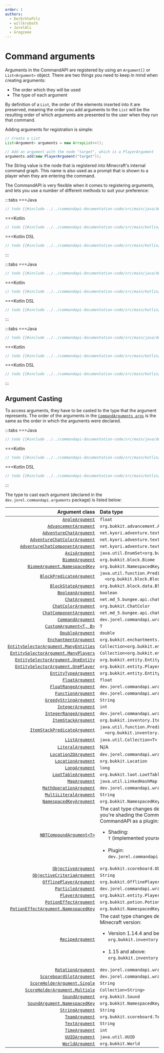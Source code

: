 ```yaml
---
order: 1
authors:
  - DerEchtePilz
  - willkroboth
  - JorelAli
  - Gregzeee
---
```


# Command arguments

Arguments in the CommandAPI are registered by using an `Argument[]` or `List<Argument>` object. There are two things you need to keep in mind when creating arguments:

* The order which they will be used
* The type of each argument

By definition of a `List`, the order of the elements inserted into it are preserved, meaning the order you add arguments to the `List` will be the resulting order of which arguments are presented to the user when they run that command.

Adding arguments for registration is simple:

```java
// Create a List
List<Argument> arguments = new ArrayList<>();

// Add an argument with the node "target", which is a PlayerArgument
arguments.add(new PlayerArgument("target"));
```

The String value is the node that is registered into Minecraft's internal command graph. This name is also used as a prompt that is shown to a player when they are entering the command.

The CommandAPI is very flexible when it comes to registering arguments, and lets you use a number of different methods to suit your preference:

:::tabs
===Java
```java
// todo {{#include ../../commandapi-documentation-code/src/main/java/dev/jorel/commandapi/examples/java/Examples.java:arguments1}}
```
===Kotlin
```kotlin
// todo {{#include ../../commandapi-documentation-code/src/main/kotlin/dev/jorel/commandapi/examples/kotlin/Examples.kt:arguments1}}
```
===Kotlin DSL
```kotlin
// todo {{#include ../../commandapi-documentation-code/src/main/kotlin/dev/jorel/commandapi/examples/kotlin/ExamplesKotlinDSL.kt:arguments1}}
```
:::

:::tabs
===Java
```java
// todo {{#include ../../commandapi-documentation-code/src/main/java/dev/jorel/commandapi/examples/java/Examples.java:arguments2}}
```
===Kotlin
```kotlin
// todo {{#include ../../commandapi-documentation-code/src/main/kotlin/dev/jorel/commandapi/examples/kotlin/Examples.kt:arguments2}}
```
===Kotlin DSL
```kotlin
// todo {{#include ../../commandapi-documentation-code/src/main/kotlin/dev/jorel/commandapi/examples/kotlin/ExamplesKotlinDSL.kt:arguments2}}
```
:::

:::tabs
===Java
```java
// todo {{#include ../../commandapi-documentation-code/src/main/java/dev/jorel/commandapi/examples/java/Examples.java:arguments3}}
```
===Kotlin
```kotlin
// todo {{#include ../../commandapi-documentation-code/src/main/kotlin/dev/jorel/commandapi/examples/kotlin/Examples.kt:arguments3}}
```
===Kotlin DSL
```kotlin
// todo {{#include ../../commandapi-documentation-code/src/main/kotlin/dev/jorel/commandapi/examples/kotlin/ExamplesKotlinDSL.kt:arguments3}}
```
:::

## Argument Casting

To access arguments, they have to be casted to the type that the argument represents. The order of the arguments in the [`CommandArguments args`](./commandarguments.md) is the same as the order in which the arguments were declared.

:::tabs
===Java
```java
// todo {{#include ../../commandapi-documentation-code/src/main/java/dev/jorel/commandapi/examples/java/Examples.java:arguments4}}
```
===Kotlin
```kotlin
// todo {{#include ../../commandapi-documentation-code/src/main/kotlin/dev/jorel/commandapi/examples/kotlin/Examples.kt:arguments4}}
```
===Kotlin DSL
```kotlin
// todo {{#include ../../commandapi-documentation-code/src/main/kotlin/dev/jorel/commandapi/examples/kotlin/ExamplesKotlinDSL.kt:arguments4}}
```
:::

The type to cast each argument (declared in the `dev.jorel.commandapi.arguments` package) is listed below:

|                                                                                     Argument class | Data type                                                                                                                                                                                                                                           |
|---------------------------------------------------------------------------------------------------:|:----------------------------------------------------------------------------------------------------------------------------------------------------------------------------------------------------------------------------------------------------|
|                                                             [`AngleArgument`](./argument_angle.md) | `float`                                                                                                                                                                                                                                             |
|                                                  [`AdvancementArgument`](./advancementargument.md) | `org.bukkit.advancement.Advancement`                                                                                                                                                                                                                |
|                    [`AdventureChatArgument`](./argument_chat_adventure.md#adventure-chat-argument) | `net.kyori.adventure.text.Component`                                                                                                                                                                                                                |
|         [`AdventureChatColorArgument`](./argument_chat_adventure.md#adventure-chat-color-argument) | `net.kyori.adventure.text.format.NamedTextColor`                                                                                                                                                                                                    |
| [`AdventureChatComponentArgument`](./argument_chat_adventure.md#adventure-chat-component-argument) | `net.kyori.adventure.text.Component`                                                                                                                                                                                                                |
|                                                               [`AxisArgument`](./argument_axis.md) | `java.util.EnumSet<org.bukkit.Axis>`                                                                                                                                                                                                                |
|                                                             [`BiomeArgument`](./argument_biome.md) | `org.bukkit.block.Biome`                                                                                                                                                                                                                            |
|                                               [`BiomeArgument.NamespacedKey`](./argument_biome.md) | `org.bukkit.NamespacedKey`                                                                                                                                                                                                                          |
|                                           [`BlockPredicateArgument`](./argument_blockpredicate.md) | `java.util.function.Predicate`<br />&emsp;`<org.bukkit.block.Block>`                                                                                                                                                                                |
|                                                   [`BlockStateArgument`](./argument_blockstate.md) | `org.bukkit.block.data.BlockData`                                                                                                                                                                                                                   |
|                                    [`BooleanArgument`](./argument_primitives.md#boolean-arguments) | `boolean`                                                                                                                                                                                                                                           |
|                                          [`ChatArgument`](./argument_chat_spigot.md#chat-argument) | `net.md_5.bungee.api.chat.BaseComponent[]`                                                                                                                                                                                                          |
|                                     [`ChatColorArgument`](./argument_chats.md#chat-color-argument) | `org.bukkit.ChatColor`                                                                                                                                                                                                                              |
|                       [`ChatComponentArgument`](./argument_chat_spigot.md#chat-component-argument) | `net.md_5.bungee.api.chat.BaseComponent[]`                                                                                                                                                                                                          |
|                                                         [`CommandArgument`](./argument_command.md) | `dev.jorel.commandapi.wrappers.CommandResult`                                                                                                                                                                                                       |
|                                                     [`CustomArgument<T, B>`](./argument_custom.md) | `T`                                                                                                                                                                                                                                                 |
|                                   [`DoubleArgument`](./argument_primitives.md#numerical-arguments) | `double`                                                                                                                                                                                                                                            |
|                                                 [`EnchantmentArgument`](./argument_enchantment.md) | `org.bukkit.enchantments.Enchantment`                                                                                                                                                                                                               |
|           [`EntitySelectorArgument.ManyEntities`](./argument_entities.md#entity-selector-argument) | `Collection<org.bukkit.entity.Entity>`                                                                                                                                                                                                              |
|            [`EntitySelectorArgument.ManyPlayers`](./argument_entities.md#entity-selector-argument) | `Collection<org.bukkit.entity.Player>`                                                                                                                                                                                                              |
|              [`EntitySelectorArgument.OneEntity`](./argument_entities.md#entity-selector-argument) | `org.bukkit.entity.Entity`                                                                                                                                                                                                                          |
|              [`EntitySelectorArgument.OnePlayer`](./argument_entities.md#entity-selector-argument) | `org.bukkit.entity.Player`                                                                                                                                                                                                                          |
|                                [`EntityTypeArgument`](./argument_entities.md#entity-type-argument) | `org.bukkit.entity.EntityType`                                                                                                                                                                                                                      |
|                                    [`FloatArgument`](./argument_primitives.md#numerical-arguments) | `float`                                                                                                                                                                                                                                             |
|                     [`FloatRangeArgument`](./argument_range.md#the-integerrange--floatrange-class) | `dev.jorel.commandapi.wrappers.FloatRange`                                                                                                                                                                                                          |
|                                                         [`FunctionArgument`](./functionwrapper.md) | `dev.jorel.commandapi.wrappers.FunctionWrapper[]`                                                                                                                                                                                                   |
|                             [`GreedyStringArgument`](./argument_strings.md#greedy-string-argument) | `String`                                                                                                                                                                                                                                            |
|                                  [`IntegerArgument`](./argument_primitives.md#numerical-arguments) | `int`                                                                                                                                                                                                                                               |
|                   [`IntegerRangeArgument`](./argument_range.md#the-integerrange--floatrange-class) | `dev.jorel.commandapi.wrappers.IntegerRange`                                                                                                                                                                                                        |
|                                                     [`ItemStackArgument`](./argument_itemstack.md) | `org.bukkit.inventory.ItemStack`                                                                                                                                                                                                                    |
|                                   [`ItemStackPredicateArgument`](./argument_itemstackpredicate.md) | `java.util.function.Predicate`<br />&emsp;`<org.bukkit.inventory.ItemStack>`                                                                                                                                                                        |
|                                                               [`ListArgument`](./argument_list.md) | `java.util.Collection<T>`                                                                                                                                                                                                                           |
|                                                         [`LiteralArgument`](./argument_literal.md) | N/A                                                                                                                                                                                                                                                 |
|                                  [`Location2DArgument`](./argument_locations.md#location-2d-space) | `dev.jorel.commandapi.wrappers.Location2D`                                                                                                                                                                                                          |
|                                    [`LocationArgument`](./argument_locations.md#location-3d-space) | `org.bukkit.Location`                                                                                                                                                                                                                               |
|                                     [`LongArgument`](./argument_primitives.md#numerical-arguments) | `long`                                                                                                                                                                                                                                              |
|                                                     [`LootTableArgument`](./argument_loottable.md) | `org.bukkit.loot.LootTable`                                                                                                                                                                                                                         |
|                                                                 [`MapArgument`](./argument_map.md) | `java.util.LinkedHashMap`                                                                                                                                                                                                                           |
|                                             [`MathOperationArgument`](./argument_mathoperation.md) | `dev.jorel.commandapi.wrappers.MathOperation`                                                                                                                                                                                                       |
|                                               [`MultiLiteralArgument`](./argument_multiliteral.md) | `String`                                                                                                                                                                                                                                            |
|                                             [`NamespacedKeyArgument`](./argument_namespacedkey.md) | `org.bukkit.NamespacedKey`                                                                                                                                                                                                                          |
|                                                      [`NBTCompoundArgument<T>`](./argument_nbt.md) | The cast type changes depending on whether you're shading the CommandAPI or using the CommandAPI as a plugin:<br /><ul><li>Shading:<br />`T` (implemented yourself)</li><br /><li>Plugin:<br />`dev.jorel.commandapi.nbtapi.NBTContainer`</li></ul> |
|                                 [`ObjectiveArgument`](./argument_objectives.md#objective-argument) | `org.bukkit.scoreboard.Objective`                                                                                                                                                                                                                   |
|                [`ObjectiveCriteriaArgument`](./argument_objectives.md#objective-criteria-argument) | `String`                                                                                                                                                                                                                                            |
|                           [`OfflinePlayerArgument`](./argument_entities.md#offlineplayer-argument) | `org.bukkit.OfflinePlayer`                                                                                                                                                                                                                          |
|                                                      [`ParticleArgument`](./argument_particles.md) | `dev.jorel.commandapi.wrappers.ParticleData`                                                                                                                                                                                                        |
|                                         [`PlayerArgument`](./argument_entities.md#player-argument) | `org.bukkit.entity.Player`                                                                                                                                                                                                                          |
|                                                     [`PotionEffectArgument`](./argument_potion.md) | `org.bukkit.potion.PotionEffectType`                                                                                                                                                                                                                |
|                                       [`PotionEffectArgument.NamespacedKey`](./argument_potion.md) | `org.bukkit.NamespacedKey`                                                                                                                                                                                                                          |
|                                                           [`RecipeArgument`](./argument_recipe.md) | The cast type changes depending on your Minecraft version:<br><ul><li>Version 1.14.4 and below:<br />`org.bukkit.inventory.Recipe`</li><br /><li>1.15 and above:<br />`org.bukkit.inventory.ComplexRecipe` </li></ul>                               |
|                                                       [`RotationArgument`](./argument_rotation.md) | `dev.jorel.commandapi.wrappers.Rotation`                                                                                                                                                                                                            |
|                     [`ScoreboardSlotArgument`](./argument_scoreboards.md#scoreboard-slot-argument) | `dev.jorel.commandapi.wrappers.ScoreboardSlot`                                                                                                                                                                                                      |
|                    [`ScoreHolderArgument.Single`](./argument_scoreboards.md#score-holder-argument) | `String`                                                                                                                                                                                                                                            |
|                  [`ScoreHolderArgument.Multiple`](./argument_scoreboards.md#score-holder-argument) | `Collection<String>`                                                                                                                                                                                                                                |
|                                                             [`SoundArgument`](./argument_sound.md) | `org.bukkit.Sound`                                                                                                                                                                                                                                  |
|                                               [`SoundArgument.NamespacedKey`](./argument_sound.md) | `org.bukkit.NamespacedKey`                                                                                                                                                                                                                          |
|                                          [`StringArgument`](./argument_strings.md#string-argument) | `String`                                                                                                                                                                                                                                            |
|                                                               [`TeamArgument`](./argument_team.md) | `org.bukkit.scoreboard.Team`                                                                                                                                                                                                                        |
|                                              [`TextArgument`](./argument_strings.md#text-argument) | `String`                                                                                                                                                                                                                                            |
|                                                               [`TimeArgument`](./argument_time.md) | `int`                                                                                                                                                                                                                                               |
|                                                               [`UUIDArgument`](./argument_uuid.md) | `java.util.UUID`                                                                                                                                                                                                                                    |
|                                                             [`WorldArgument`](./argument_world.md) | `org.bukkit.World`                                                                                                                                                                                                                                  |